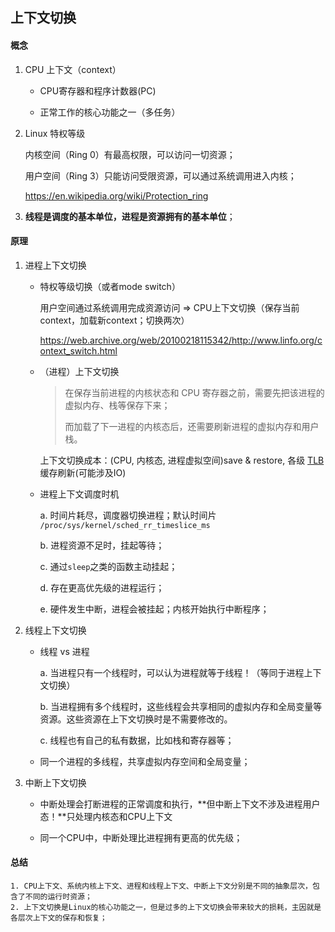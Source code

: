 ## 上下文切换



#### 概念

1. CPU 上下文（context）

   * CPU寄存器和程序计数器(PC)

   * 正常工作的核心功能之一（多任务）



2. Linux 特权等级

   内核空间（Ring 0）有最高权限，可以访问一切资源；

   用户空间（Ring 3）只能访问受限资源，可以通过系统调用进入内核；

   https://en.wikipedia.org/wiki/Protection_ring

3. **线程是调度的基本单位，进程是资源拥有的基本单位**；



#### 原理

1. 进程上下文切换

   * 特权等级切换（或者mode switch）

     用户空间通过系统调用完成资源访问 => CPU上下文切换（保存当前context，加载新context；切换两次）

     https://web.archive.org/web/20100218115342/http://www.linfo.org/context_switch.html

   * （进程）上下文切换

     > 在保存当前进程的内核状态和 CPU 寄存器之前，需要先把该进程的虚拟内存、栈等保存下来；
     >
     > 而加载了下一进程的内核态后，还需要刷新进程的虚拟内存和用户栈。

     上下文切换成本：(CPU, 内核态, 进程虚拟空间)save & restore, 各级 [TLB](https://en.wikipedia.org/wiki/Translation_lookaside_buffer) 缓存刷新(可能涉及IO)

   * 进程上下文调度时机

     a. 时间片耗尽，调度器切换进程；默认时间片 `/proc/sys/kernel/sched_rr_timeslice_ms`

     b. 进程资源不足时，挂起等待；

     c. 通过`sleep`之类的函数主动挂起；

     d. 存在更高优先级的进程运行；

     e. 硬件发生中断，进程会被挂起；内核开始执行中断程序；

     

2. 线程上下文切换

   * 线程 vs 进程

     a. 当进程只有一个线程时，可以认为进程就等于线程！（等同于进程上下文切换）

     b. 当进程拥有多个线程时，这些线程会共享相同的虚拟内存和全局变量等资源。这些资源在上下文切换时是不需要修改的。

     c. 线程也有自己的私有数据，比如栈和寄存器等；

   * 同一个进程的多线程，共享虚拟内存空间和全局变量；

   

3. 中断上下文切换

   * 中断处理会打断进程的正常调度和执行，**但中断上下文不涉及进程用户态！**只处理内核态和CPU上下文

   * 同一个CPU中，中断处理比进程拥有更高的优先级；

   

#### 总结

	1. CPU上下文、系统内核上下文、进程和线程上下文、中断上下文分别是不同的抽象层次，包含了不同的运行时资源；
 	2. 上下文切换是Linux的核心功能之一，但是过多的上下文切换会带来较大的损耗，主因就是各层次上下文的保存和恢复；



